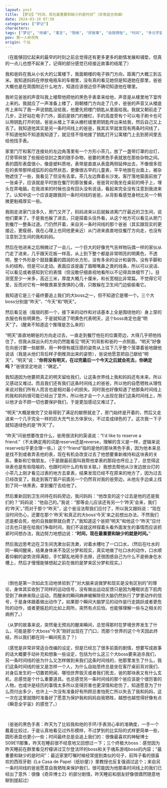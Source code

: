 ```yaml
---
layout: post
title: 【梦记】“时间，现在最重要和缺少的是时间”（非常适合改编）
date: 2024-03-10 07:50
categories: ["梦记"]
characters: 
tags: ["梦记", "改编", "寓言", "隐喻", "好故事", "自我牺牲", "时间", "多元宇宙", "记忆", "父亲"]
pov: 第一人称视角
origin: 个站
---
```


（在能够回忆起来的最早的时刻之前总觉得还有更多更多的剧情发展和铺垫，但真的一点儿也想不起来了，记得的部分感觉已经接近故事的结尾了）

我和爸妈在我从小长大的公寓楼下，我面朝楼的电子铁门方向，距离门大概三到五米。我知道妈妈在停放电瓶车的车棚里，没有真的看见她但是知道她在那里，爸爸大概也是在周围附近什么地方，知道应该很近但不确切知道他在哪里。

我听见爸爸的声音叫我上楼帮他把他的黑色手表拿来给他，声音是从楼里地下室传上来的。我就应了一声准备上楼了，刚朝楼门方向走了几步，爸爸的声音又从楼底传上来叫了我一声说钥匙没给我，他要先把楼门钥匙从里面给我。我就又朝前走了几步，正好站在电子门外，面前是铁门的栅栏，手的高度旁有个可以电子刷卡也可以用钥匙打开的锁。爸爸从楼上下来从栅栏缝里把钥匙传出来给我，然后自己又上去了。我知道他其实是另一条时间线上的爸爸，我其实早就发现有两条时间线了，不知道他知不知道我知道了，就见怪不怪地接了钥匙打开公寓楼门上去到房间里去给他找手表。

家里门厅和客厅连接处的左边角落里有一个方形小茶几，放了一盏带灯罩的台灯，灯旁零碎放了些报纸信封之类的随手杂物，爸要的黑色手表就放在那些杂物之间。表的圆形表盘很小，像是塑料质地，表带是直直从表盘两侧延伸出去，不像很多现在的表带那样成弧形的自然状态，更像很古早的儿童表，平平地放在台面上，被杂物遮住了一些，我看见了但没有去拿。茶几左边靠着长沙发。客厅落地窗面前放了一张桌子，应该就是平时放在餐厅的那张餐桌，爸爸背对我坐在桌前的椅子上，埋头在弄电脑，在我进来的时候也没有回头没有说话，看起来完全没有注意到我进来了。认知中这一个应该是跟我同一条时间线的爸爸，从背影看感觉身材比另一个稍微更魁梧厚实一些。

我刚走进家门没多久，房门又开了，妈妈进来以后就躲进离门厅最近的卫生间，说他们要来了。于是我也躲了进去，只是探着头往外看，从这个地方可以看见从房门到餐厅一整条过道。门仍然开着，来自另一条时间线的那个爸爸（其实跟现实的更接近，更瘦弱，我在心理上也同他更亲近）从门进来直直地往餐厅方向走，也没有注意到卫生间的我和妈妈。

然后在他进来之后稍微过了一会儿，一个巨大的好像充气吉祥物玩偶一样的家伙从门走了进来，几乎跟天花板一样高，从上到下整个都是非常明亮的明黄色，不透明，整个外形是个鼓鼓囊囊的圆润的长方形，没有多余的设计和装饰，没有手脚和头的结构，但是可以走动。表面应该是画了眉眼嘴鼻之类的线条，所以可以说话、可以看见或者感知到它的表情（但没敢仔细直视地看所以不记得具体细节了）。目测宽至少一米多，高近三米，厚度大概几十厘米，和长宽相比非常扁。不觉得它可爱，反而对它有一种敬畏甚至畏惧的心情，只敢躲在卫生间门边偷偷看它。

我知道它是三个最终要追上我们的大boss之一，但不知道它是哪一个。三个大boss分别是“昨天”、“今天”和“明天”。

然后看见爸（瘦弱的那一个，接下来的动作和对话基本上全是围绕他的）身上穿的衣服也有些明黄色，于是就知道了明黄色代表明天，这个boss肯定也是“明天”了。（醒来不知道这个推理是怎么来的）

“明天”直直地朝爸的方向走过去，一直走到餐厅他在的位置旁边，大得几乎把他挡住了，但我从探出头的方向仍然能看见“明天”的背影和爸的一点侧面。“明天”好像在向爸讨要一些献祭，用一种很有威压感的姿势从上往下几乎整个笼罩着爸地跟他说话（我是从他们背后样子倒推测出来的姿势），爸说他愿意把自己献给“明天”。“明天”说：“**你将没有明天，在过完最后一个今天之后就会死去，你确定吗？**”爸很坚定地说：“确定。”

我知道因为他要把真正的明天留给我们，让这条世界线上我和妈妈还有未来，所以又感动又难过。而且我们还有我们这条时间线上的爸爸，所以他的自愿牺牲从理性来说对我们所有人而言也是相对最小的损失。同时我也好像知道了他那条时间线上的我和妈妈很可能已经出了意外，所以他才会一个人出现在我们这条时间线上，所以他才会不顾一切也要保护我们，于是更加感动又难过了。

“明天”大概是做完了交易得到了满足的献祭就走了，房门始终是开着的，然后又走进来一个几乎完全一样的巨大充气长方体家伙，不过变成绿色的了。这次我一下子就知道绿色的是“昨天”了。

“昨天”问爸想要改变什么，爸用很流利的英语说：“I'd like to reserve a friend.”（不太确定用的词是reserve还是reverse，理解的含义是一样，逻辑来说reserve似乎更合理一些。）这个“friend”指的是他的那块黑色手表，因为他本来总是找不到或者弄丢他的表，现在有机会改变过去了他想要重新维持和这块表的关系，重新和它做朋友。（于是跟最前面叫我帮他拿表的那段也呼应上了，总觉得这块表也是有些隐喻的，也跟时间什么的有些关联。）我想去帮他从沙发边放台灯的小茶几上刚才看见过表的地方去拿表，结果发现已经不在原来的地方了，因为过去已经改变了。我走到客厅窗户前面另一个仍然背对我的爸旁边，从他左手边桌上找到了同一块黑表，拿到餐厅去给他了。

然后重新回到卫生间待在妈妈旁边，我问妈妈：“他改变的这个过去是他的还是我们的？”妈妈说：“他自己的。”我说：“那等会儿应该还有另一个‘昨天’会来，我们的‘昨天’。”而对于那个“昨天”，这个爸没法帮我们应付了，所以我又跟妈说：“现在没时间伤心，还要在那个‘昨天’和真正的大boss‘今天’来之前想出办法，不然我们还是都会死，他的自我献祭就白费了。”我知道这个爸把“明天”和他这个“昨天”应付过去也只是在给我们争取时间，我们不该就这样探着头看外面发生的事情而应该抓紧时间想办法，我边努力地想边说：“**时间，现在最重要和缺少的就是时间。**”

然后我边思考边在卫生间洗漱台前洗漱，对着水槽吐了一口口水，（然后在吐水的同一瞬间醒来，结果身体来不及区分梦和现实，真实地做了吐口水的动作，口水顺着仰躺的姿势流得满脸，手忙脚乱地用手去擦，还很困惑自己为什么不是俯身在水槽上，然后才慢慢能够想起之前在做的是梦来区分梦和现实。）

<br>

（倒也是第一次如此生动地体验到了“对大脑来说做梦和现实是没有区别的”的理论，身体其实收到了同样的运动信号，没有做出运动反馈只是因为睡眠状态下肌肉受到了麻痹来阻止运动，而醒来的瞬间麻痹被解除但大脑仍然执行了梦里动作的信号，于是身体跟着做出动作了。如果那个瞬间大脑梦见的动作是行走跳跃或者更危险的动作，或者更尴尬的比如上厕所，突然有点后怕，也能够理解一些与之相关的病例了。）

（从梦的故事来说，突然毫无预兆的醒来瞬间，总觉得那时在梦境世界发生了什么，可能是那个大boss“今天”刚好出现在了门口，而那个世界的这个今天因此终结，所以我们都在同一瞬间死去了？）

（感觉是非常非常适合改编的设定，但是已经忘了很多前面的剧情，想要写成故事的话大概要手动补充和想象一些设定，包括为什么这三个大boss要来追杀我们，另一条时间线的爸为什么又怎样做到来我们这条时间线的，他那里发生了什么，我们这条时间线的爸又是怎样一个人，为什么自始至终总是坐在客厅桌前背对我们、对身后发生的一切置若罔闻、哪怕世界毁灭或者我们死去，爸的那块表又有什么玄机，总感觉是个什么重要道具。也总感觉另一条时间线的那个爸应该是个很厉害的人物，也或许是经历的事情太多所以变得厉害也更深情和悲伤了，知道愿意为了什么而付出多少，也许上一次没有准备好有所顾忌害怕死亡所以失去了我和妈妈，这一次在这里就随时准备好了愿意为保护我和妈妈自我牺牲，越想也越觉得好像有点《瞬息全宇宙》的感觉了。）

<br>

（爸爸的黑色手表：昨天为了比较我和他的手环/手表测心率的准确度，一手一个戴着比较过，于是认真地看见过外形模样，不过梦到的比实际的式样更简单一些，圆形表盘也更小一些；时间最终总是会追上我们的：很像最喜欢的神秘博士S09E11那集，昨天在睡前很不经意地又回想过一下；三个终极大boss：感觉因为昨天睡前在群里看见柠檬讲过艾尔登法环的boss和关于魂系游戏boss的内容；“最重要和缺少的是时间”：最近家里叮嘱时候经常提到类似的句子，前阵子看的很喜欢的西班牙剧《La Casa de Papel（纸钞屋）》里教授也反复强调过这个；来自另一条时间线的爸爸愿意自我牺牲来保护我们，很可能因为他那条时间线上的我们已经出了意外：很像《奇异博士2》的部分剧情，昨天睡前和朋友好像很偶然随意地聊到提起过）
